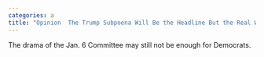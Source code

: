 ```yaml
---
categories: a
title: "Opinion  The Trump Subpoena Will Be the Headline But the Real Washington News Was Elsewhere"
---
```

The drama of the Jan. 6 Committee may still not be enough for Democrats.